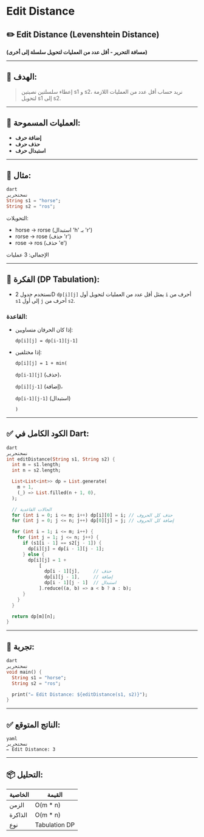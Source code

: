 # Edit Distance

## ✏️ Edit Distance (Levenshtein Distance)

**(مسافة التحرير - أقل عدد من العمليات لتحويل سلسلة إلى أخرى)**

---

## 🎯 الهدف:

> إعطاء سلسلتين نصيتين s1 و s2، نريد حساب أقل عدد من العمليات اللازمة لتحويل s1 إلى s2.
> 

---

## 🔧 العمليات المسموحة:

- **إضافة حرف**
- **حذف حرف**
- **استبدال حرف**

---

## 📌 مثال:

```dart
dart
نسختحرير
String s1 = "horse";
String s2 = "ros";

```

التحويلات:

- horse → rorse (استبدال 'h' بـ 'r')
- rorse → rose (حذف 'r')
- rose → ros (حذف 'e')

الإجمالي: 3 عمليات

---

## 🧠 الفكرة (DP Tabulation):

- نستخدم جدول 2D `dp[i][j]` يمثل أقل عدد من العمليات لتحويل أول `i` أحرف من `s1` إلى أول `j` أحرف من `s2`.

### القاعدة:

- إذا كان الحرفان متساويين:
    
    `dp[i][j] = dp[i-1][j-1]`
    
- إذا مختلفين:
    
    `dp[i][j] = 1 + min(`
    
    `dp[i-1][j]` (حذف)،
    
    `dp[i][j-1]` (إضافة)،
    
    `dp[i-1][j-1]` (استبدال)
    
    `)`
    

---

## ✅ الكود الكامل في Dart:

```dart
dart
نسختحرير
int editDistance(String s1, String s2) {
  int m = s1.length;
  int n = s2.length;

  List<List<int>> dp = List.generate(
    m + 1,
    (_) => List.filled(n + 1, 0),
  );

  // الحالات القاعدية
  for (int i = 0; i <= m; i++) dp[i][0] = i; // حذف كل الحروف
  for (int j = 0; j <= n; j++) dp[0][j] = j; // إضافة كل الحروف

  for (int i = 1; i <= m; i++) {
    for (int j = 1; j <= n; j++) {
      if (s1[i - 1] == s2[j - 1]) {
        dp[i][j] = dp[i - 1][j - 1];
      } else {
        dp[i][j] = 1 +
            [
              dp[i - 1][j],     // حذف
              dp[i][j - 1],     // إضافة
              dp[i - 1][j - 1]  // استبدال
            ].reduce((a, b) => a < b ? a : b);
      }
    }
  }

  return dp[m][n];
}

```

---

## 🧪 تجربة:

```dart
dart
نسختحرير
void main() {
  String s1 = "horse";
  String s2 = "ros";

  print("✏️ Edit Distance: ${editDistance(s1, s2)}");
}

```

---

## ✅ الناتج المتوقع:

```
yaml
نسختحرير
✏️ Edit Distance: 3

```

---

## 📦 التحليل:

| الخاصية | القيمة |
| --- | --- |
| الزمن | O(m * n) |
| الذاكرة | O(m * n) |
| نوع | Tabulation DP |
